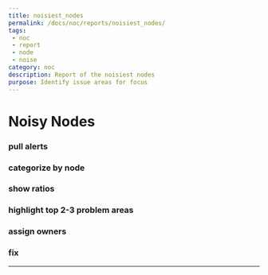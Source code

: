 ```yaml
---
title: noisiest_nodes
permalink: /docs/noc/reports/noisiest_nodes/
tags: 
 - noc
 - report
 - node
 - noise
category: noc
description: Report of the noisiest nodes  
purpose: Identify issue areas for focus
---
```


# Noisy Nodes  

### pull alerts  

### categorize by node  

### show ratios  

### highlight top 2-3 problem areas

### assign owners  

### fix


---

